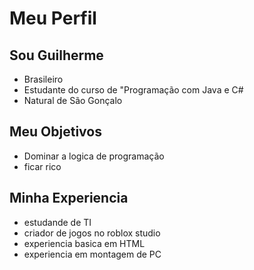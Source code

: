 # Meu Perfil 

## Sou Guilherme 

- Brasileiro
- Estudante do curso de "Programação com Java e C#
- Natural de São Gonçalo

## Meu Objetivos 

- Dominar a logica de programação
- ficar rico

## Minha Experiencia
- estudande de TI
- criador de jogos no roblox studio
- experiencia basica em HTML
- experiencia em montagem de PC
